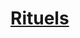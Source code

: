 ﻿---
!LinkItem
Link: l5r_rituals_hd.md
NameLink: <!--NameLink-->[Rituels](hd_l5r_rituals.md)<!--/NameLink-->
Id: l5r_index_hd.md#rituels
ParentLink: l5r_index_hd.md#les-cinq-royaumes--les-règles-spécifiques
Name: Rituels
ParentName: 'Les Cinq Royaumes : Les règles spécifiques'
Attributes:
  NameLink: '[Rituels](hd_l5r_rituals.md)'
  Markdown: >+
    ## <!--NameLink-->[Rituels](hd_l5r_rituals.md)<!--/NameLink-->

AttributesDictionary: >+
  NameLink: '[Rituels](hd_l5r_rituals.md)'

  Markdown: >+

    ## <!--NameLink-->[Rituels](hd_l5r_rituals.md)<!--/NameLink-->



---




# [Rituels](hd_l5r_rituals.md)



